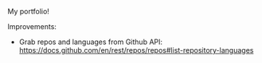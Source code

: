 My portfolio!

Improvements:
- Grab repos and languages from Github API:
https://docs.github.com/en/rest/repos/repos#list-repository-languages
